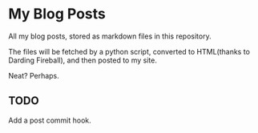 My Blog Posts
=============
All my blog posts, stored as markdown files in this repository.

The files will be fetched by a python script, converted to HTML(thanks to Darding Fireball), and then posted to my site.

Neat? Perhaps.

TODO
-----
Add a post commit hook.
